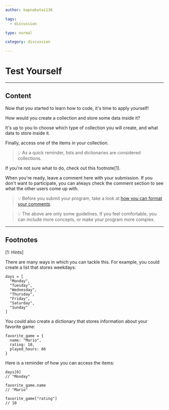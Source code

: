 ```yaml
---
author: kapnobatai136

tags:
  - discussion

type: normal

category: discussion

---
```


# Test Yourself

---

## Content

Now that you started to learn how to code, it's time to apply yourself!

How would you create a collection and store some data inside it?

It's up to you to choose which type of collection you will create, and what data to store inside it.

Finally, access one of the items in your collection.

> 💡 As a quick reminder, lists and dictionaries are considered collections.

If you're not sure what to do, check out this footnote[1].

When you're ready, leave a comment here with your submission. If you don't want to participate, you can always check the comment section to see what the other users come up with.

> 💡 Before you submit your program, take a look at [how you can format your comments](https://www.enki.com/glossary/general/markdown-formatting).

> 💡 The above are only some guidelines. If you feel comfortable, you can include more concepts, or make your program more complex.

---

## Footnotes

[1: Hints]

There are many ways in which you can tackle this. For example, you could create a list that stores weekdays:

```plain-text
days = [
  "Monday",
  "Tuesday",
  "Wednesday",
  "Thursday",
  "Friday",
  "Saturday",
  "Sunday"
]
```

You could also create a dictionary that stores information about your favorite game:

```plain-text
favorite_game = {
  name: "Mario",
  rating: 10,
  played_hours: 86
}
```

Here is a reminder of how you can access the items:

```plain-text
days[0]
// "Monday"

favorite_game.name
// "Mario"

favorite_game["rating"]
// 10
```

